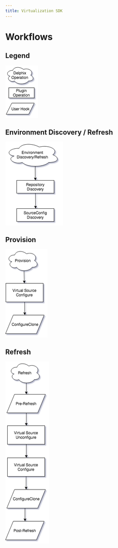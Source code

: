 ```yaml
---
title: Virtualization SDK
---
```


# Workflows

## Legend

![Screenshot](images/legend.png)

## Environment Discovery / Refresh

![Screenshot](images/EnvironmentDiscoveryRefresh.png)

## Provision

![Screenshot](images/Provision.png)

## Refresh

![Screenshot](images/Refresh.png)


